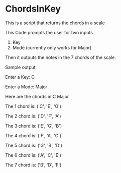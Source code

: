 # ChordsInKey
This is a script that returns the chords in a scale

This Code prompts the user for two inputs
  1. Key
  2. Mode (currently only works for Major)
  
Then it outputs the notes in the 7 chords of the scale.

Sample output:

Enter a Key: C

Enter a Mode: Major

Here are the chords in C Major

The 1 chord is: ('C', 'E', 'G')

The 2 chord is: ('D', 'F', 'A')

The 3 chord is: ('E', 'G', 'B')

The 4 chord is: ('F', 'A', 'C')

The 5 chord is: ('G', 'B', 'D')

The 6 chord is: ('A', 'C', 'E')

The 7 chord is: ('B', 'D', 'F')
